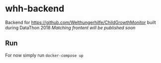 # whh-backend
Backend for https://github.com/Welthungerhilfe/ChildGrowthMonitor built during DataThon 2018
*Matching frontent will be published soon*

## Run
For now simply run `docker-compose up`
